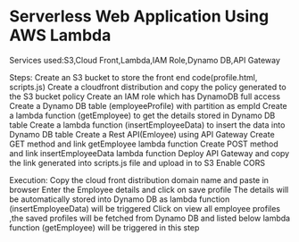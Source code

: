 # Serverless Web Application Using AWS Lambda

Services used:S3,Cloud Front,Lambda,IAM Role,Dynamo DB,API Gateway

Steps: 
Create an S3 bucket to store the front end code(profile.html, scripts.js)
Create a cloudfront distribution and copy the policy generated to the S3 bucket policy
Create an IAM role which has DynamoDB full access
Create a Dynamo DB table (employeeProfile) with partition as empId
Create a lambda function (getEmployee) to get the details stored in Dynamo DB table
Create a lambda function (insertEmployeeData) to insert the data into Dynamo DB table
Create a Rest API(Emloyee) using API Gateway
Create GET method and link getEmployee lambda function
Create POST method and link insertEmployeeData lambda function
Deploy API Gateway and copy the link generated into scripts.js file and upload in to S3
Enable CORS

Execution:
Copy the cloud front distribution domain name and paste in browser
Enter the Employee details and click on save profile
The details will be automatically stored into Dynamo DB as lambda function (insertEmployeeData) will be triggered
Click on view all employee profiles ,the saved profiles will be fetched from Dynamo DB and listed below
lambda function (getEmployee) will be triggered in this step 


